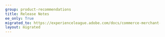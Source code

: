 ```yaml
---
group: product-recommendations
title: Release Notes
ee_only: True
migrated_to: https://experienceleague.adobe.com/docs/commerce-merchant-services/product-recommendations/release-notes.html
layout: migrated
---
```

